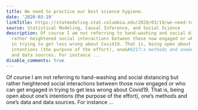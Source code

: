 ```yaml
---
title: We need to practice our best science hygiene.
date: '2020-03-19'
linkTitle: https://statmodeling.stat.columbia.edu/2020/03/19/we-need-to-practice-our-best-science-hygiene/
source: Statistical Modeling, Causal Inference, and Social Science
description: Of course I am not referring to hand-washing and social distancing but
  rather heightened social interactions between those now engaged or who can get engaged
  in trying to get less wrong about Covid19. That is, being open about one&#8217;s
  intentions (the purpose of the effort), one&#8217;s methods and one&#8217;s data
  and data sources. For instance ...
disable_comments: true
---
```

Of course I am not referring to hand-washing and social distancing but rather heightened social interactions between those now engaged or who can get engaged in trying to get less wrong about Covid19. That is, being open about one&#8217;s intentions (the purpose of the effort), one&#8217;s methods and one&#8217;s data and data sources. For instance ...